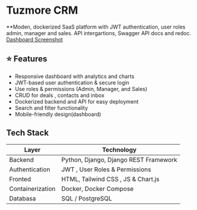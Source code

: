 # Tuzmore CRM 
**Moden, dockerized SaaS platform with JWT authentication, user roles
admin, manager and sales. API intergartions, Swagger API docs and redoc.
[Dashboard Screenshot](backend/static/images/dashboard.png)

## ⭐ Features
- Responsive dashboard with analytics  and charts
- JWT-based user authentication & secure login
- Use roles & permissions (Admin, Manager, and Sales)
- CRUD for deals , contacts and inbox
- Dockerized backend and API for easy deployment
- Search and filter functionality
- Mobile-friendly design(dashboard)

## Tech Stack
| Layer | Technology|
|-------|-----------|
| Backend | Python, Django, Django REST Framework |
| Authentication | JWT , User Roles & Permissions |
| Fronted | HTML, Tailwind CSS , JS & Chart.js |
| Containerization | Docker, Docker Compose |
| Databasa | SQL / PostgreSQL |
